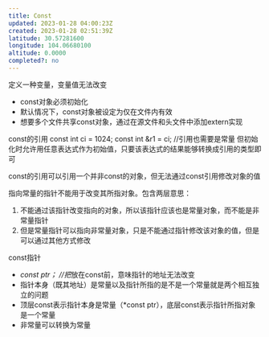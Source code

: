 ```yaml
---
title: Const
updated: 2023-01-28 04:00:23Z
created: 2023-01-28 02:51:39Z
latitude: 30.57281600
longitude: 104.06680100
altitude: 0.0000
completed?: no
---
```


定义一种变量，变量值无法改变
- const对象必须初始化
- 默认情况下，const对象被设定为仅在文件内有效
- 想要多个文件共享const对象，通过在源文件和头文件中添加extern实现

const的引用
const int ci = 1024;
const int &r1 = ci; //引用也需要是常量
但初始化时允许用任意表达式作为初始值，只要该表达式的结果能够转换成引用的类型即可

const的引用可以引用一个并非const的对象，但无法通过const引用修改对象的值

指向常量的指针不能用于改变其所指对象。包含两层意思：
1. 不能通过该指针改变指向的对象，所以该指针应该也是常量对象，而不能是非常量指针
2. 但是常量指针可以指向非常量对象，只是不能通过指针修改该对象的值，但是可以通过其他方式修改

const指针
- *const ptr； //把*放在const前，意味指针的地址无法改变
- 指针本身（既其地址）是常量以及指针所指的是不是一个常量就是两个相互独立的问题
- 顶层const表示指针本身是常量（*const ptr），底层const表示指针所指对象是一个常量
- 非常量可以转换为常量